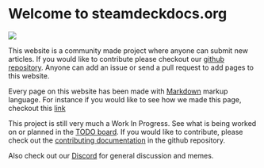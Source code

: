 # Welcome to steamdeckdocs.org

<img src="https://clan.cloudflare.steamstatic.com/images//39049601/a1aa0624727ea6fd61bd179d214eaca1904fae45.png" />

This website is a community made project where anyone can submit new articles. If you would like to contribute please checkout our [github repository](https://github.com/tuxx/steamdeckdocs). Anyone can add an issue or send a pull request to add pages to this website.

Every page on this website has been made with [Markdown](https://www.markdownguide.org/getting-started/) markup language. For instance if you would like to see how we made this page, checkout this [link](https://raw.githubusercontent.com/tuxx/steamdeckdocs/master/docs/index.md)

This project is still very much a Work In Progress. See what is being worked on or planned in the [TODO board](https://github.com/users/tuxx/projects/1/views/1?layout=board). If you would like to contribute, please check out the [contributing documentation](https://github.com/tuxx/steamdeckdocs/blob/master/CONTRIBUTING.md) in the github repository.

Also check out our [Discord](https://discord.gg/V4Wu4xsUj9) for general discussion and memes.
